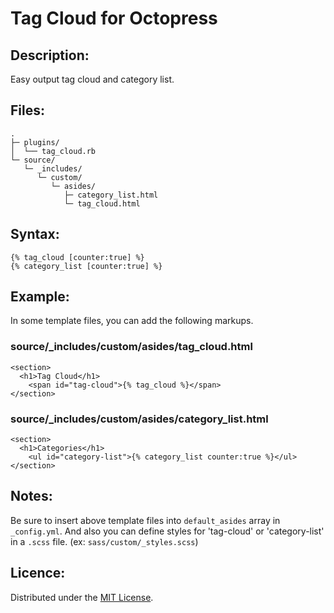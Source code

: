 Tag Cloud for Octopress
=======================

Description:
------------
Easy output tag cloud and category list.

Files:
------

    .
    ├─ plugins/
    │  └── tag_cloud.rb
    └─ source/
       └─ _includes/
          └─ custom/
             └─ asides/
                ├─ category_list.html
                └─ tag_cloud.html

Syntax:
-------
    {% tag_cloud [counter:true] %}
    {% category_list [counter:true] %}

Example:
--------
In some template files, you can add the following markups.

### source/_includes/custom/asides/tag_cloud.html ###

    <section>
      <h1>Tag Cloud</h1>
        <span id="tag-cloud">{% tag_cloud %}</span>
    </section>

### source/_includes/custom/asides/category_list.html ###

    <section>
      <h1>Categories</h1>
        <ul id="category-list">{% category_list counter:true %}</ul>
    </section>

Notes:
------
Be sure to insert above template files into `default_asides` array in `_config.yml`.
And also you can define styles for 'tag-cloud' or 'category-list' in a `.scss` file.
(ex: `sass/custom/_styles.scss`)

Licence:
--------
Distributed under the [MIT License][MIT].

[MIT]: http://www.opensource.org/licenses/mit-license.php
